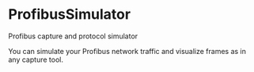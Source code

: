 # ProfibusSimulator
Profibus capture and protocol simulator

You can simulate your Profibus network traffic and visualize frames as in any capture tool.
